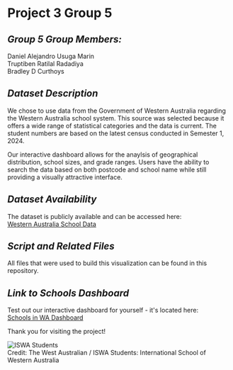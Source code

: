 # Project 3 Group 5

## **_Group 5 Group Members:_** <br/>

Daniel Alejandro Usuga Marin <br/>
Truptiben Ratilal Radadiya <br/>
Bradley D Curthoys

## **_Dataset Description_** <br/>

We chose to use data from the Government of Western Australia regarding the Western Australia school system. This source was selected because it offers a wide range of statistical categories and the data is current. The student numbers are based on the latest census conducted in Semester 1, 2024.

Our interactive dashboard allows for the anaylsis of geographical distribution, school sizes, and grade ranges. Users have the ability to search the data based on both postcode and school name while still providing a visually attractive interface.

## **_Dataset Availability_** <br/>

The dataset is publicly available and can be accessed here:<br/>
[Western Australia School Data](https://catalogue.data.wa.gov.au/dataset/western-australian-schools-lists/resource/c11a690c-65c1-4cb8-87eb-182fd820c898)

## **_Script and Related Files_** <br/>

All files that were used to build this visualization can be found in this repository.

## **_Link to Schools Dashboard_** <br/>
Test out our interactive dashboard for yourself - it's located here:<br/>
[Schools in WA Dashboard](https://dausugam.github.io/project_3_Group_5/)

Thank you for visiting the project!

<img src="https://images.thewest.com.au/publication/C-2169354/0e07ce8731eda7229e725fb48a6626236f2a82a7-16x9-x0y209w4000h2250.jpg?imwidth=410&amp;impolicy=wan_v3" alt="ISWA Students" class="css-16r7l45-StyledImage en5ut4d0"><br/>
Credit: The West Australian / ISWA Students: International School of Western Australia
